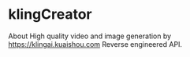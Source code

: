 # klingCreator
About High quality video and image generation by  https://klingai.kuaishou.com Reverse engineered API.
